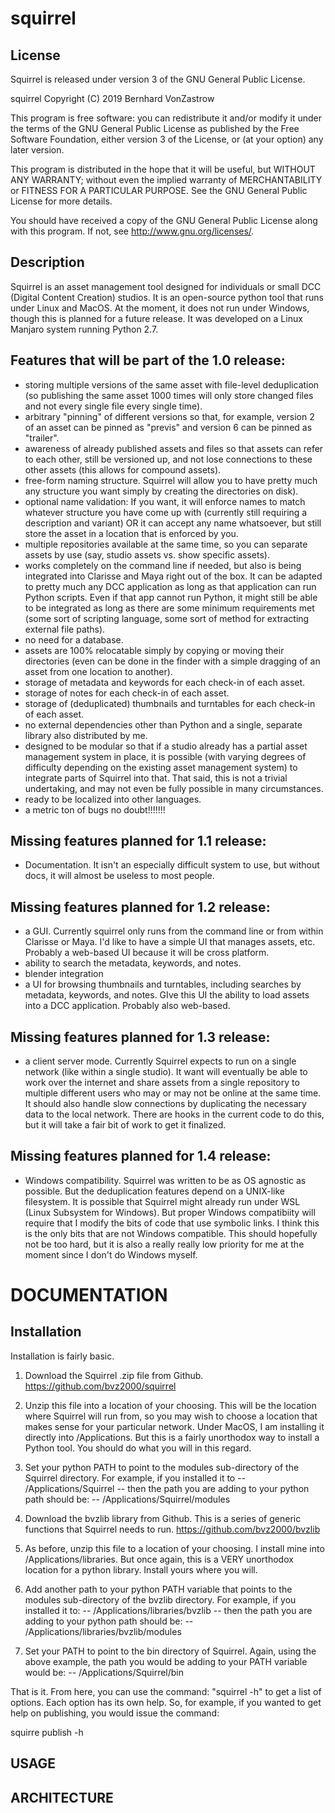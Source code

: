 # squirrel

License
--------------------------------------------------------------------------------
Squirrel is released under version 3 of the GNU General Public License.

squirrel
Copyright (C) 2019  Bernhard VonZastrow

This program is free software: you can redistribute it and/or modify
it under the terms of the GNU General Public License as published by
the Free Software Foundation, either version 3 of the License, or
(at your option) any later version.

This program is distributed in the hope that it will be useful,
but WITHOUT ANY WARRANTY; without even the implied warranty of
MERCHANTABILITY or FITNESS FOR A PARTICULAR PURPOSE.  See the
GNU General Public License for more details.

You should have received a copy of the GNU General Public License
along with this program.  If not, see <http://www.gnu.org/licenses/>.

Description
--------------------------------------------------------------------------------
Squirrel is an asset management tool designed for individuals or small
DCC (Digital Content Creation) studios. It is an open-source python tool 
that runs under Linux and MacOS. At the moment, it does not run under
Windows, though this is planned for a future release. It was developed on a
Linux Manjaro system running Python 2.7.

Features that will be part of the 1.0 release:
--------------------------------------------------------------------------------

- storing multiple versions of the same asset with file-level deduplication (so publishing the same asset 1000 times will only store changed files and not every single file every single time).
- arbitrary "pinning" of different versions so that, for example, version 2 of an asset can be pinned as "previs" and version 6 can be pinned as "trailer".
- awareness of already published assets and files so that assets can refer to each other, still be versioned up, and not lose connections to these other assets (this allows for compound assets).
- free-form naming structure. Squirrel will allow you to have pretty much any structure you want simply by creating the directories on disk).
- optional name validation: If you want, it will enforce names to match whatever structure you have come up with (currently still requiring a description and variant) OR it can accept any name whatsoever, but still store the asset in a location that is enforced by you.
- multiple repositories available at the same time, so you can separate assets by use (say, studio assets vs. show specific assets).
- works completely on the command line if needed, but also is being integrated into Clarisse and Maya right out of the box. It can be adapted to pretty much any DCC application as long as that application can run Python scripts. Even if that app cannot run Python, it might still be able to be integrated as long as there are some minimum requirements met (some sort of scripting language, some sort of method for extracting external file paths).
- no need for a database.
- assets are 100% relocatable simply by copying or moving their directories (even can be done in the finder with a simple dragging of an asset from one location to another).
- storage of metadata and keywords for each check-in of each asset.
- storage of notes for each check-in of each asset.
- storage of (deduplicated) thumbnails and turntables for each check-in of each asset.
- no external dependencies other than Python and a single, separate library also distributed by me.
- designed to be modular so that if a studio already has a partial asset management system in place, it is possible (with varying degrees of difficulty depending on the existing asset management system) to integrate parts of Squirrel into that. That said, this is not a trivial undertaking, and may not even be fully possible in many circumstances.
- ready to be localized into other languages.
- a metric ton of bugs no doubt!!!!!!!

Missing features planned for 1.1 release:
--------------------------------------------------------------------------------

- Documentation. It isn't an especially difficult system to use, but without docs, it will almost be useless to most people.

Missing features planned for 1.2 release:
--------------------------------------------------------------------------------

- a GUI. Currently squirrel only runs from the command line or from within Clarisse or Maya. I'd like to have a simple UI that manages assets, etc. Probably a web-based UI because it will be cross platform.
- ability to search the metadata, keywords, and notes.
- blender integration
- a UI for browsing thumbnails and turntables, including searches by metadata, keywords, and notes. GIve this UI the ability to load assets into a DCC application. Probably also web-based.

Missing features planned for 1.3 release:
--------------------------------------------------------------------------------

- a client server mode. Currently Squirrel expects to run on a single network (like within a single studio). It want will eventually be able to work over the internet and share assets from a single repository to multiple different users who may or may not be online at the same time. It should also handle slow connections by duplicating the necessary data to the local network. There are hooks in the current code to do this, but it will take a fair bit of work to get it finalized.

Missing features planned for 1.4 release:
--------------------------------------------------------------------------------

- Windows compatibility. Squirrel was written to be as OS agnostic as possible. But the deduplication features depend on a UNIX-like filesystem. It is possible that Squirrel might already run under WSL (Linux Subsystem for Windows). But proper Windows compatibiity will require that I modify the bits of code that use symbolic links. I think this is the only bits that are not Windows compatible. This should hopefully not be too hard, but it is also a really really low priority for me at the moment since I don't do Windows myself.




# DOCUMENTATION

Installation
--------------------------------------------------------------------------------

Installation is fairly basic. 

1) Download the Squirrel .zip file from Github.
https://github.com/bvz2000/squirrel

2) Unzip this file into a location of your choosing. This will be the location
where Squirrel will run from, so you may wish to choose a location that makes
sense for your particular network. Under MacOS, I am installing it directly into
/Applications. But this is a fairly unorthodox way to install a Python tool. You
should do what you will in this regard.

3) Set your python PATH to point to the modules sub-directory of the Squirrel
directory. For example, if you installed it to -- /Applications/Squirrel -- 
then the path you are adding to your python path should be: -- 
/Applications/Squirrel/modules

4) Download the bvzlib library from Github. This is a series of generic
functions that Squirrel needs to run. https://github.com/bvz2000/bvzlib

5) As before, unzip this file to a location of your choosing. I install mine
into /Applications/libraries. But once again, this is a VERY unorthodox location
for a python library. Install yours where you will.

6) Add another path to your python PATH variable that points to the modules
sub-directory of the bvzlib directory. For example, if you installed it to:
-- /Applications/libraries/bvzlib -- then the path you are adding to your
python path should be: -- /Applications/libraries/bvzlib/modules

7) Set your PATH to point to the bin directory of Squirrel. Again, using the
above example, the path you would be adding to your PATH variable would be: -- 
/Applications/Squirrel/bin

That is it.  From here, you can use the command: "squirrel -h" to get a list of
options. Each option has its own help. So, for example, if you wanted to get
help on publishing, you would issue the command:

squirre publish -h


USAGE
--------------------------------------------------------------------------------

ARCHITECTURE
--------------------------------------------------------------------------------